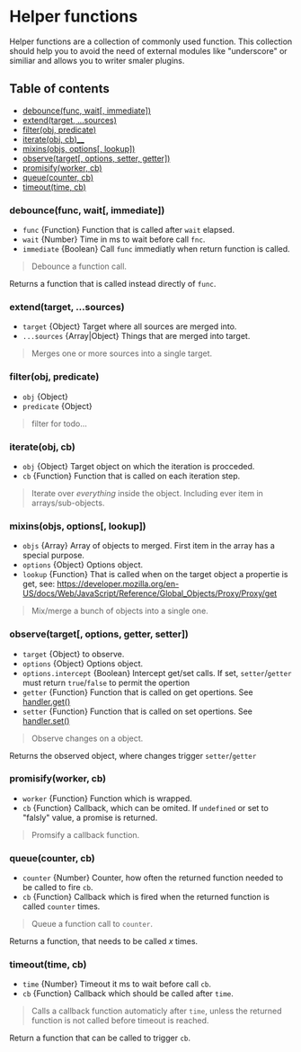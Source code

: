 # Helper functions
Helper functions are a collection of commonly used function.
This collection should help you to avoid the need of external modules like "underscore" or similiar and allows you to writer smaler plugins.

## Table of contents 
- [debounce(func, wait[, immediate])](#debouncefunc-wait-immediate)
- [extend(target, ...sources)](#extendtarget-sources)
- [filter(obj, predicate)](#filterobj-predicate)
- [iterate(obj, cb)__](#iterateobj-cb)
- [mixins(objs, options[, lookup])](#mixinsobjs-options-lookup)
- [observe(target[, options, setter, getter])](#observetarget-options-setter-getter)
- [promisify(worker, cb)](#promisifyworker-cb)
- [queue(counter, cb)](#queuecounter-cb)
- [timeout(time, cb)](#timeouttime-cb)


### __debounce(func, wait[, immediate])__
* `func` {Function} Function that is called after `wait` elapsed.
* `wait` {Number} Time in ms to wait before call `fnc`.
* `immediate` {Boolean} Call `func` immediatly when return function is called.
> Debounce a function call.

Returns a function that is called instead directly of `func`.


### __extend(target, ...sources)__
* `target` {Object} Target where all sources are merged into.
* `...sources` {Array|Object} Things that are merged into target.
> Merges one or more sources into a single target.


### __filter(obj, predicate)__
* `obj` {Object} 
* `predicate` {Object}
> filter for todo...


### __iterate(obj, cb)__
* `obj` {Object} Target object on which the iteration is procceded.
* `cb` {Function} Function that is called on each iteration step.
> Iterate over *everything* inside the object. 
> Including ever item in arrays/sub-objects.


### __mixins(objs, options[, lookup])__
* `objs` {Array} Array of objects to merged. First item in the array has a special purpose.
* `options` {Object} Options object.
* `lookup` {Function} That is called when on the target object a propertie is get, see: https://developer.mozilla.org/en-US/docs/Web/JavaScript/Reference/Global_Objects/Proxy/Proxy/get
> Mix/merge a bunch of objects into a single one.


### __observe(target[, options, getter, setter])__
* `target` {Object} to observe.
* `options` {Object} Options object.
* `options.intercept` {Boolean} Intercept get/set calls. If set, `setter`/`getter` must return `true`/`false` to permit the opertion
* `getter` {Function} Function that is called on get opertions. See [handler.get()](https://developer.mozilla.org/en-US/docs/Web/JavaScript/Reference/Global_Objects/Proxy/Proxy/get)
* `setter` {Function} Function that is called on set opertions. See [handler.set()](https://developer.mozilla.org/en-US/docs/Web/JavaScript/Reference/Global_Objects/Proxy/Proxy/set)
> Observe changes on a object.

Returns the observed object, where changes trigger `setter`/`getter`


### __promisify(worker, cb)__
* `worker` {Function} Function which is wrapped.
* `cb` {Function} Callback, which can be omited. If `undefined` or set to "falsly" value, a promise is returned.
> Promsify a callback function.


### __queue(counter, cb)__
* `counter` {Number} Counter, how often the returned function needed to be called to fire `cb`.
* `cb` {Function} Callback which is fired when the returned function is called `counter` times.
> Queue a function call to `counter`.

Returns a function, that needs to be called *x* times.


### __timeout(time, cb)__
* `time` {Number} Timeout it ms to wait before call `cb`.
* `cb` {Function} Callback which should be called after `time`.
>  Calls a callback function  automaticly after `time`, unless the returned function is not called before timeout is reached.

Return a function that can be called to trigger `cb`.